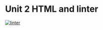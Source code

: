 # Unit 2 HTML and linter

[![linter](https://github.com/peter-marshall5/Assignment-5/workflows/linter/badge.svg)](https://github.com/marketplace/actions/super-linter)
